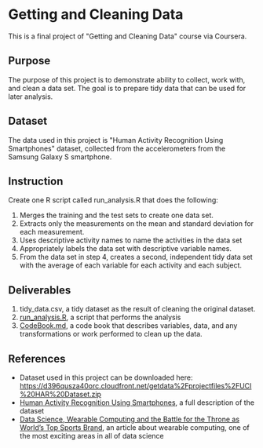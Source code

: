 # Getting and Cleaning Data
This is a final project of "Getting and Cleaning Data" course via Coursera.

## Purpose
The purpose of this project is to demonstrate ability to collect, work with, and clean a data set. The goal is to prepare tidy data that can be used for later analysis. 

## Dataset 
The data used in this project is "Human Activity Recognition Using Smartphones" dataset, collected from the accelerometers from the Samsung Galaxy S smartphone. 

## Instruction
Create one R script called run_analysis.R that does the following:

1. Merges the training and the test sets to create one data set.
2. Extracts only the measurements on the mean and standard deviation for each measurement.
3. Uses descriptive activity names to name the activities in the data set
4. Appropriately labels the data set with descriptive variable names.
5. From the data set in step 4, creates a second, independent tidy data set with the average of each variable for each activity and each subject.

## Deliverables
1. tidy_data.csv, a tidy dataset as the result of cleaning the original dataset.
2. [run_analysis.R](https://github.com/fitrianingrum/getting-and-cleaning-data/blob/master/run_analysis.R), a script that performs the analysis
3. [CodeBook.md](https://github.com/fitrianingrum/getting-and-cleaning-data/blob/master/CodeBook.md), a code book that describes variables, data, and any transformations or work performed to clean up the data.

## References
* Dataset used in this project can be downloaded here: https://d396qusza40orc.cloudfront.net/getdata%2Fprojectfiles%2FUCI%20HAR%20Dataset.zip
* [Human Activity Recognition Using Smartphones](http://archive.ics.uci.edu/ml/datasets/Human+Activity+Recognition+Using+Smartphones), a full description of the dataset
* [Data Science, Wearable Computing and the Battle for the Throne as World’s Top Sports Brand](http://www.insideactivitytracking.com/data-science-activity-tracking-and-the-battle-for-the-worlds-top-sports-brand/), an article about wearable computing, one of the most exciting areas in all of data science 
